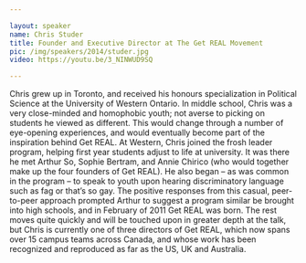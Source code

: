 ```yaml
---

layout: speaker
name: Chris Studer
title: Founder and Executive Director at The Get REAL Movement
pic: /img/speakers/2014/studer.jpg
video: https://youtu.be/3_NINWUD9SQ

---
```


Chris grew up in Toronto, and received his honours specialization in Political Science at the University of Western Ontario. In middle school, Chris was a very close-minded and homophobic youth; not averse to picking on students he viewed as different. This would change through a number of eye-opening experiences, and would eventually become part of the inspiration behind Get REAL. At Western, Chris joined the frosh leader program, helping first year students adjust to life at university. It was there he met Arthur So, Sophie Bertram, and Annie Chirico (who would together make up the four founders of Get REAL). He also began – as was common in the program – to speak to youth upon hearing discriminatory language such as fag or that’s so gay. The positive responses from this casual, peer-to-peer approach prompted Arthur to suggest a program similar be brought into high schools, and in February of 2011 Get REAL was born. The rest moves quite quickly and will be touched upon in greater depth at the talk, but Chris is currently one of three directors of Get REAL, which now spans over 15 campus teams across Canada, and whose work has been recognized and reproduced as far as the US, UK and Australia.
